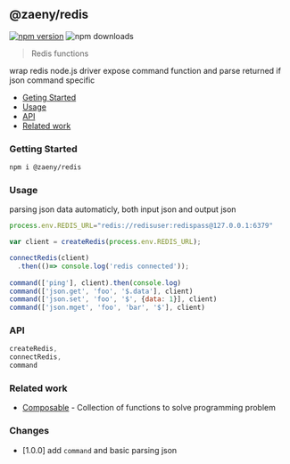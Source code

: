 ## @zaeny/redis

[![npm version](https://img.shields.io/npm/v/@zaeny/mongodb.svg)](https://www.npmjs.com/package/@zaeny/redis)
![npm downloads](https://img.shields.io/npm/dm/@zaeny/redis.svg)  

> Redis functions 

wrap redis node.js driver expose command function and parse returned if json command specific


- [Geting Started](#getting-started)
- [Usage](#usage)
- [API](#api)
- [Related work](#related-work)


### Getting Started

```sh
npm i @zaeny/redis
```

### Usage
parsing json data automaticly, both input json and output json
```js
process.env.REDIS_URL="redis://redisuser:redispass@127.0.0.1:6379"

var client = createRedis(process.env.REDIS_URL);

connectRedis(client)
  .then(()=> console.log('redis connected'));
  
command(['ping'], client).then(console.log)
command(['json.get', 'foo', '$.data'], client)
command(['json.set', 'foo', '$', {data: 1}], client)
command(['json.mget', 'foo', 'bar', '$'], client)
```


### API

```js
createRedis,
connectRedis,
command
```

### Related work
- [Composable](https://github.com/azizzaeny/composable/tree/main) - Collection of functions to solve programming problem

### Changes
 - [1.0.0] add `command` and basic parsing json

